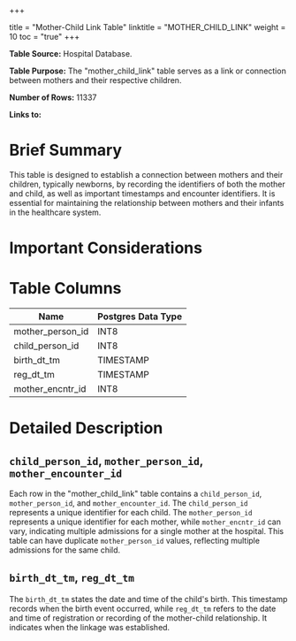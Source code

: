 +++
<!-- date = "2015-09-01T19:34:46-04:00" -->
title = "Mother-Child Link Table"
linktitle = "MOTHER_CHILD_LINK"
weight = 10
toc = "true"
+++

**Table Source:** Hospital Database.

**Table Purpose:** The "mother_child_link" table serves as a link or connection between mothers and their respective children.

**Number of Rows:** 11337

**Links to:**
<!-- * PATIENTS on `SUBJECT_ID` -->

# Brief Summary

This table is designed to establish a connection between mothers and their children, typically newborns, by recording the identifiers of both the mother and child, as well as important timestamps and encounter identifiers. It is essential for maintaining the relationship between mothers and their infants in the healthcare system.

# Important Considerations
<!-- 
* The data is sourced from the admission, discharge, and transfer database from the hospital (often referred to as 'ADT' data).
* Organ donor accounts are sometimes created for patients who died in the hospital. These are distinct hospital admissions with very short, sometimes negative lengths of stay. Furthermore, their `DEATHTIME` is frequently the same as the earlier patient admission's `DEATHTIME`.
* All text data, except for that in the `INSURANCE` column, is stored in upper case. -->

# Table Columns

Name | Postgres Data Type
---- | -----------------
mother\_person\_id | INT8
child\_person\_id | INT8
birth\_dt\_tm | TIMESTAMP
reg\_dt\_tm | TIMESTAMP
mother\_encntr\_id | INT8

# Detailed Description

## `child_person_id`, `mother_person_id`, `mother_encounter_id`
Each row in the "mother_child_link" table contains a `child_person_id`, `mother_person_id`, and `mother_encounter_id`. The `child_person_id` represents a unique identifier for each child. The `mother_person_id` represents a unique identifier for each mother, while `mother_encntr_id` can vary, indicating multiple admissions for a single mother at the hospital. This table can have duplicate `mother_person_id` values, reflecting multiple admissions for the same child.

## `birth_dt_tm`, `reg_dt_tm`
The `birth_dt_tm` states the date and time of the child's birth. This timestamp records when the birth event occurred, while `reg_dt_tm` refers to the date and time of registration or recording of the mother-child relationship. It indicates when the linkage was established.
